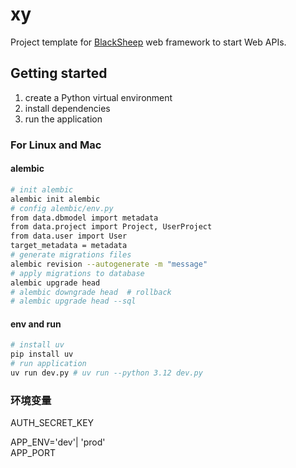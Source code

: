 # xy
Project template for [BlackSheep](https://github.com/Neoteroi/BlackSheep)
web framework to start Web APIs.

## Getting started

1. create a Python virtual environment
2. install dependencies
3. run the application

### For Linux and Mac

#### alembic
```bash
# init alembic
alembic init alembic
# config alembic/env.py
from data.dbmodel import metadata
from data.project import Project, UserProject
from data.user import User
target_metadata = metadata
# generate migrations files
alembic revision --autogenerate -m "message"
# apply migrations to database
alembic upgrade head  
# alembic downgrade head  # rollback
# alembic upgrade head --sql
```
#### env and run
```bash
# install uv
pip install uv
# run application
uv run dev.py # uv run --python 3.12 dev.py
```


### 环境变量
AUTH_SECRET_KEY  

APP_ENV='dev'| 'prod'  
APP_PORT  

